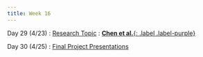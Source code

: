 ```yaml
---
title: Week 16
---
```


Day 29 (4/23)
: [Research Topic](#)
  : [**Chen et al.**{: .label .label-purple}](https://www.usenix.org/conference/osdi23/presentation/chen)

Day 30 (4/25)
: [Final Project Presentations](#)
